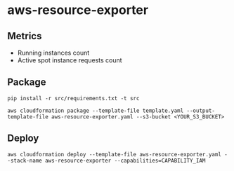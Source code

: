 # aws-resource-exporter

## Metrics

- Running instances count
- Active spot instance requests count

## Package

```
pip install -r src/requirements.txt -t src
```

```
aws cloudformation package --template-file template.yaml --output-template-file aws-resource-exporter.yaml --s3-bucket <YOUR_S3_BUCKET>
```

## Deploy

```
aws cloudformation deploy --template-file aws-resource-exporter.yaml --stack-name aws-resource-exporter --capabilities=CAPABILITY_IAM
```
